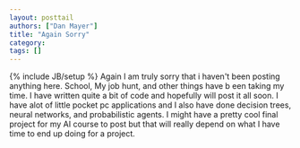 ```yaml
---
layout: posttail
authors: ["Dan Mayer"]
title: "Again Sorry"
category:
tags: []
---
```

{% include JB/setup %}
Again I am truly sorry that i haven't been posting anything here. School, My job hunt, and other things have b een taking my time. I have written quite a bit of code and hopefully will post it all soon. I have alot of little pocket pc applications and I also have done decision trees, neural networks, and probabilistic agents.    I might have a pretty cool final project for my AI course to post but that will really depend on what I have time to end up doing for a project.